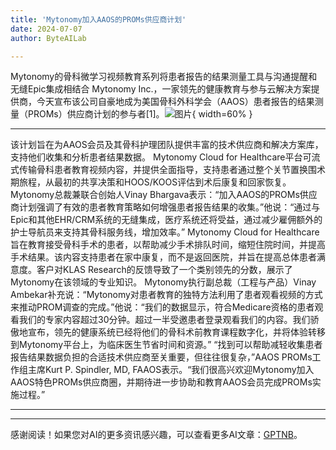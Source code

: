 ```yaml
---
title: 'Mytonomy加入AAOS的PROMs供应商计划'
date: 2024-07-07
author: ByteAILab

---
```


Mytonomy的骨科微学习视频教育系列将患者报告的结果测量工具与沟通提醒和无缝Epic集成相结合
Mytonomy Inc.，一家领先的健康教育与参与云解决方案提供商，今天宣布该公司自豪地成为美国骨科外科学会（AAOS）患者报告的结果测量（PROMs）供应商计划的参与者[1]。![图片](https://ai-techpark.com/wp-content/uploads/2024/07/Mytonomy-960x540.jpg){ width=60% }

---
该计划旨在为AAOS会员及其骨科护理团队提供丰富的技术供应商和解决方案库，支持他们收集和分析患者结果数据。
Mytonomy Cloud for Healthcare平台可流式传输骨科患者教育视频内容，并提供全面指导，支持患者通过整个关节置换围术期旅程，从最初的共享决策和HOOS/KOOS评估到术后康复和回家恢复。
Mytonomy总裁兼联合创始人Vinay Bhargava表示：“加入AAOS的PROMs供应商计划强调了有效的患者教育策略如何增强患者报告结果的收集。”他说：“通过与Epic和其他EHR/CRM系统的无缝集成，医疗系统还将受益，通过减少雇佣额外的护士导航员来支持其骨科服务线，增加效率。”
Mytonomy Cloud for Healthcare旨在教育接受骨科手术的患者，以帮助减少手术排队时间，缩短住院时间，并提高手术结果。该内容支持患者在家中康复，而不是返回医院，并旨在提高总体患者满意度。客户对KLAS Research的反馈导致了一个类别领先的分数，展示了Mytonomy在该领域的专业知识。
Mytonomy执行副总裁（工程与产品）Vinay Ambekar补充说：“Mytonomy对患者教育的独特方法利用了患者观看视频的方式来推动PROM调查的完成。”他说：“我们的数据显示，符合Medicare资格的患者观看我们的专家内容超过30分钟。超过一半受邀患者登录观看我们的内容。我们骄傲地宣布，领先的健康系统已经将他们的骨科术前教育课程数字化，并将体验转移到Mytonomy平台上，为临床医生节省时间和资源。”
“找到可以帮助减轻收集患者报告结果数据负担的合适技术供应商至关重要，但往往很复杂，”AAOS PROMs工作组主席Kurt P. Spindler, MD, FAAOS表示。“我们很高兴欢迎Mytonomy加入AAOS特色PROMs供应商圈，并期待进一步协助和教育AAOS会员完成PROMs实施过程。”

---
---
感谢阅读！如果您对AI的更多资讯感兴趣，可以查看更多AI文章：[GPTNB](https://gptnb.com)。